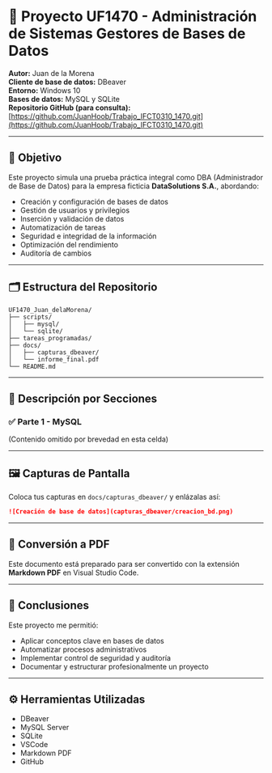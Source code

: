 # 💾 Proyecto UF1470 - Administración de Sistemas Gestores de Bases de Datos

**Autor:** Juan de la Morena  
**Cliente de base de datos:** DBeaver  
**Entorno:** Windows 10  
**Bases de datos:** MySQL y SQLite  
**Repositorio GitHub (para consulta):** [https://github.com/JuanHoob/Trabajo_IFCT0310_1470.git](https://github.com/JuanHoob/Trabajo_IFCT0310_1470.git)

---

## 🎯 Objetivo

Este proyecto simula una prueba práctica integral como DBA (Administrador de Base de Datos) para la empresa ficticia **DataSolutions S.A.**, abordando:

- Creación y configuración de bases de datos
- Gestión de usuarios y privilegios
- Inserción y validación de datos
- Automatización de tareas
- Seguridad e integridad de la información
- Optimización del rendimiento
- Auditoría de cambios

---

## 🗂️ Estructura del Repositorio

```
UF1470_Juan_delaMorena/
├── scripts/
│   ├── mysql/
│   └── sqlite/
├── tareas_programadas/
├── docs/
│   ├── capturas_dbeaver/
│   └── informe_final.pdf
└── README.md
```

---

## 🧪 Descripción por Secciones

### ✅ Parte 1 - MySQL

(Contenido omitido por brevedad en esta celda)

---

## 🖼️ Capturas de Pantalla

Coloca tus capturas en `docs/capturas_dbeaver/` y enlázalas así:

```markdown
![Creación de base de datos](capturas_dbeaver/creacion_bd.png)
```

---

## 📘 Conversión a PDF

Este documento está preparado para ser convertido con la extensión **Markdown PDF** en Visual Studio Code.

---

## 🧠 Conclusiones

Este proyecto me permitió:
- Aplicar conceptos clave en bases de datos
- Automatizar procesos administrativos
- Implementar control de seguridad y auditoría
- Documentar y estructurar profesionalmente un proyecto

---

## ⚙️ Herramientas Utilizadas

- DBeaver
- MySQL Server
- SQLite
- VSCode
- Markdown PDF
- GitHub
